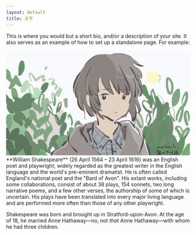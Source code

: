 ```yaml
---
layout: default
title: 关于
---
```


This is where you would but a short bio, and/or a description of your site. It also serves as an example of how to set up a standalone page. For example:

<img src="/images/myGithub.jpg" class="right" />
**William Shakespeare** (26 April 1564 – 23 April 1616) was an English poet and playwright, widely regarded as the greatest writer in the English language and the world's pre-eminent dramatist. He is often called England's national poet and the "Bard of Avon". His extant works, including some collaborations, consist of about 38 plays, 154 sonnets, two long narrative poems, and a few other verses, the authorship of some of which is uncertain. His plays have been translated into every major living language and are performed more often than those of any other playwright.

Shakespeare was born and brought up in Stratford-upon-Avon. At the age of 18, he married Anne Hathaway—no, not *that* Anne Hathaway—with whom he had three children.